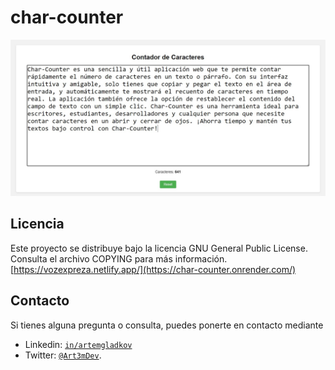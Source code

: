 # char-counter

![Char Counter](public/cc.jpg)

## Licencia

Este proyecto se distribuye bajo la licencia GNU General Public License. Consulta el archivo COPYING para más información. [https://vozexpreza.netlify.app/](https://char-counter.onrender.com/)

## Contacto

Si tienes alguna pregunta o consulta, puedes ponerte en contacto mediante

- Linkedin: [`in/artemgladkov`](https://www.linkedin.com/in/artemgladkov/)
- Twitter: [`@Art3mDev`](https://twitter.com/Art3mDev).
